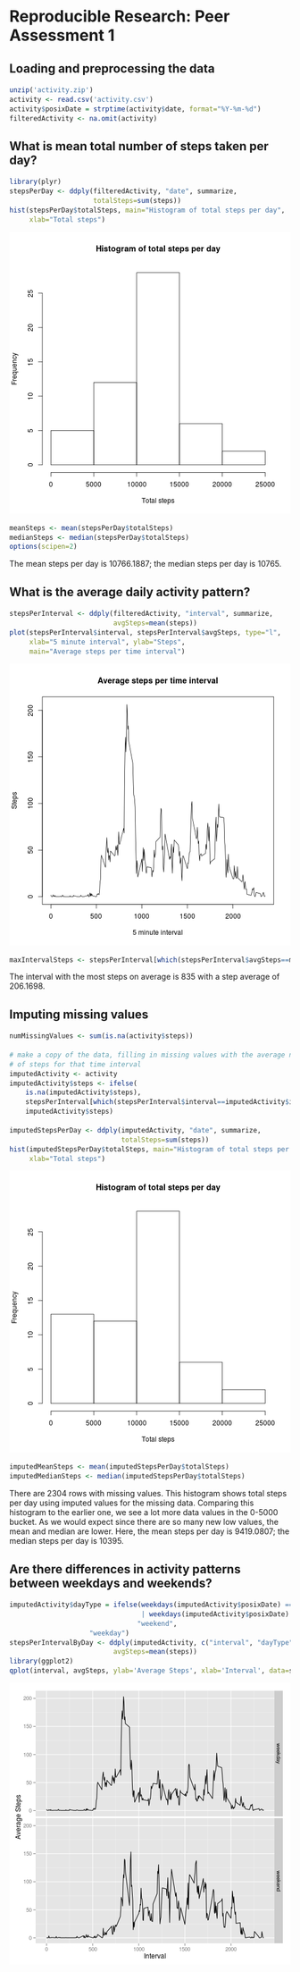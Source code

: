 # Reproducible Research: Peer Assessment 1


## Loading and preprocessing the data

```r
unzip('activity.zip')
activity <- read.csv('activity.csv')
activity$posixDate = strptime(activity$date, format="%Y-%m-%d")
filteredActivity <- na.omit(activity)
```


## What is mean total number of steps taken per day?

```r
library(plyr)
stepsPerDay <- ddply(filteredActivity, "date", summarize,
                     totalSteps=sum(steps))
hist(stepsPerDay$totalSteps, main="Histogram of total steps per day",
     xlab="Total steps")
```

![plot of chunk stepsperday](figure/stepsperday.png) 

```r
meanSteps <- mean(stepsPerDay$totalSteps)
medianSteps <- median(stepsPerDay$totalSteps)
options(scipen=2)
```

The mean steps per day is 10766.1887;
the median steps per day is 10765.


## What is the average daily activity pattern?

```r
stepsPerInterval <- ddply(filteredActivity, "interval", summarize,
                          avgSteps=mean(steps))
plot(stepsPerInterval$interval, stepsPerInterval$avgSteps, type="l",
     xlab="5 minute interval", ylab="Steps",
     main="Average steps per time interval")
```

![plot of chunk dailyactivity](figure/dailyactivity.png) 

```r
maxIntervalSteps <- stepsPerInterval[which(stepsPerInterval$avgSteps==maxSteps),]
```
The interval with the most steps on average is 835
with a step average of 206.1698.


## Imputing missing values

```r
numMissingValues <- sum(is.na(activity$steps))

# make a copy of the data, filling in missing values with the average number
# of steps for that time interval
imputedActivity <- activity
imputedActivity$steps <- ifelse(
    is.na(imputedActivity$steps),
    stepsPerInterval[which(stepsPerInterval$interval==imputedActivity$interval),]$avgSteps[1],
    imputedActivity$steps)

imputedStepsPerDay <- ddply(imputedActivity, "date", summarize,
                            totalSteps=sum(steps))
hist(imputedStepsPerDay$totalSteps, main="Histogram of total steps per day",
     xlab="Total steps")
```

![plot of chunk missingvalues](figure/missingvalues.png) 

```r
imputedMeanSteps <- mean(imputedStepsPerDay$totalSteps)
imputedMedianSteps <- median(imputedStepsPerDay$totalSteps)
```

There are 2304 rows with missing values.  This
histogram shows total steps per day using imputed values for the
missing data.  Comparing this histogram to the earlier one, we see a
lot more data values in the 0-5000 bucket.  As we would expect since
there are so many new low values, the mean and median are lower.
Here, the mean steps per day is 9419.0807; the median steps
per day is 10395.


## Are there differences in activity patterns between weekdays and weekends?

```r
imputedActivity$dayType = ifelse(weekdays(imputedActivity$posixDate) == "Saturday"
                                 | weekdays(imputedActivity$posixDate) == "Sunday",
                                "weekend",
  			        "weekday")
stepsPerIntervalByDay <- ddply(imputedActivity, c("interval", "dayType"), summarize,
                          avgSteps=mean(steps))
library(ggplot2)
qplot(interval, avgSteps, ylab='Average Steps', xlab='Interval', data=stepsPerIntervalByDay, facets=dayType~., binwidth=2, geom='line')
```

![plot of chunk typeofday](figure/typeofday.png) 
